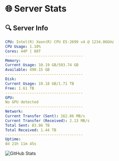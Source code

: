 # 🌐 Server Stats
## 🔍 Server Info
```yaml
CPU: Intel(R) Xeon(R) CPU E5-2699 v4 @ 1234.06GHz
CPU Usage: 1.10%
Cores: 44P | 88T
-----------------------------------
Memory:
Current Usage: 10.19 GB/503.74 GB
Available: 490.15 GB
-----------------------------------
Disk:
Current Usage: 19.18 GB/1.71 TB
Free: 1.61 TB
-----------------------------------
GPU:
No GPU detected
-----------------------------------
Network:
Current Transfer (Sent): 162.86 MB/s
Current Transfer (Received): 2.13 MB/s
Total Sent: 83.86 TB
Total Received: 1.44 TB
-----------------------------------
Uptime:
8d 21h 11m 45s
```
![GitHub Stats](https://img.shields.io/badge/Updated-2025-02-16_19:55:03-blue)